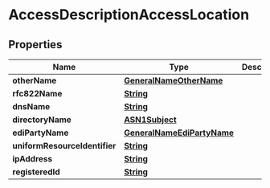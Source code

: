 

# AccessDescriptionAccessLocation


## Properties

| Name | Type | Description | Notes |
|------------ | ------------- | ------------- | -------------|
|**otherName** | [**GeneralNameOtherName**](GeneralNameOtherName.md) |  |  [optional] |
|**rfc822Name** | [**String**](String.md) |  |  [optional] |
|**dnsName** | [**String**](String.md) |  |  [optional] |
|**directoryName** | [**ASN1Subject**](ASN1Subject.md) |  |  [optional] |
|**ediPartyName** | [**GeneralNameEdiPartyName**](GeneralNameEdiPartyName.md) |  |  [optional] |
|**uniformResourceIdentifier** | [**String**](String.md) |  |  [optional] |
|**ipAddress** | [**String**](String.md) |  |  [optional] |
|**registeredId** | [**String**](String.md) |  |  [optional] |



